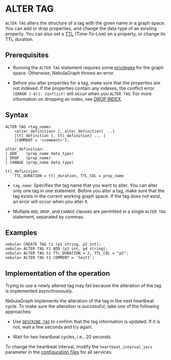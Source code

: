 # ALTER TAG

`ALTER TAG` alters the structure of a tag with the given name in a graph space. You can add or drop properties, and change the data type of an existing property. You can also set a [TTL](../8.clauses-and-options/ttl-options.md) (Time-To-Live) on a property, or change its TTL duration.

## Prerequisites

- Running the `ALTER TAG` statement requires some [privileges](../../7.data-security/1.authentication/3.role-list.md) for the graph space. Otherwise, NebulaGraph throws an error.

- Before you alter properties for a tag, make sure that the properties are not indexed. If the properties contain any indexes, the conflict error `[ERROR (-8)]: Conflict!` will occur when you `ALTER TAG`. For more information on dropping an index, see [DROP INDEX](../14.native-index-statements/6.drop-native-index.md).

## Syntax

```ngql
ALTER TAG <tag_name>
    <alter_definition> [, alter_definition] ...]
    [ttl_definition [, ttl_definition] ... ]
    [COMMENT = '<comment>'];

alter_definition:
| ADD    (prop_name data_type)
| DROP   (prop_name)
| CHANGE (prop_name data_type)

ttl_definition:
    TTL_DURATION = ttl_duration, TTL_COL = prop_name
```

- `tag_name`: Specifies the tag name that you want to alter. You can alter only one tag in one statement. Before you alter a tag, make sure that the tag exists in the current working graph space. If the tag does not exist, an error will occur when you alter it.

- Multiple `ADD`, `DROP`, and `CHANGE` clauses are permitted in a single `ALTER TAG` statement, separated by commas.

## Examples

```ngql
nebula> CREATE TAG t1 (p1 string, p2 int);
nebula> ALTER TAG t1 ADD (p3 int, p4 string);
nebula> ALTER TAG t1 TTL_DURATION = 2, TTL_COL = "p2";
nebula> ALTER TAG t1 COMMENT = 'test1';
```

## Implementation of the operation

Trying to use a newly altered tag may fail because the alteration of the tag is implemented asynchronously.

NebulaGraph implements the alteration of the tag in the next heartbeat cycle. To make sure the alteration is successful, take one of the following approaches:

- Use [`DESCRIBE TAG`](5.describe-tag.md) to confirm that the tag information is updated. If it is not, wait a few seconds and try again.

- Wait for two heartbeat cycles, i.e., 20 seconds.

To change the heartbeat interval, modify the `heartbeat_interval_secs` parameter in the [configuration files](../../5.configurations-and-logs/1.configurations/1.configurations.md) for all services.
